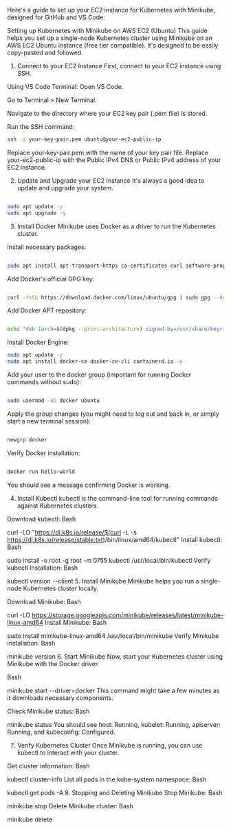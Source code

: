 Here's a guide to set up your EC2 instance for Kubernetes with Minikube, designed for GitHub and VS Code:

Setting up Kubernetes with Minikube on AWS EC2 (Ubuntu)
This guide helps you set up a single-node Kubernetes cluster using Minikube on an AWS EC2 Ubuntu instance (free tier compatible). It's designed to be easily copy-pasted and followed.

1. Connect to your EC2 Instance
First, connect to your EC2 instance using SSH.

Using VS Code Terminal:
Open VS Code.

Go to Terminal > New Terminal.

Navigate to the directory where your EC2 key pair (.pem file) is stored.

Run the SSH command:

```Bash
ssh -i your-key-pair.pem ubuntu@your-ec2-public-ip
```
Replace your-key-pair.pem with the name of your key pair file.
Replace your-ec2-public-ip with the Public IPv4 DNS or Public IPv4 address of your EC2 instance.

2. Update and Upgrade your EC2 Instance
It's always a good idea to update and upgrade your system.

```Bash

sudo apt update -y
sudo apt upgrade -y
```

3. Install Docker
Minikube uses Docker as a driver to run the Kubernetes cluster.

Install necessary packages:
```Bash

sudo apt install apt-transport-https ca-certificates curl software-properties-common -y
```
Add Docker's official GPG key:
```Bash

curl -fsSL https://download.docker.com/linux/ubuntu/gpg | sudo gpg --dearmor -o /usr/share/keyrings/docker-archive-keyring.gpg
```
Add Docker APT repository:
```Bash

echo "deb [arch=$(dpkg --print-architecture) signed-by=/usr/share/keyrings/docker-archive-keyring.gpg] https://download.docker.com/linux/ubuntu $(lsb_release -cs) stable" | sudo tee /etc/apt/sources.list.d/docker.list > /dev/null
```

Install Docker Engine:

```Bash
sudo apt update -y
sudo apt install docker-ce docker-ce-cli containerd.io -y
```
Add your user to the docker group (important for running Docker commands without sudo):
```Bash

sudo usermod -aG docker ubuntu
```
Apply the group changes (you might need to log out and back in, or simply start a new terminal session):
```Bash

newgrp docker
```
Verify Docker installation:
```Bash

docker run hello-world
```
You should see a message confirming Docker is working.

4. Install Kubectl
kubectl is the command-line tool for running commands against Kubernetes clusters.

Download kubectl:
Bash

curl -LO "https://dl.k8s.io/release/$(curl -L -s https://dl.k8s.io/release/stable.txt)/bin/linux/amd64/kubectl"
Install kubectl:
Bash

sudo install -o root -g root -m 0755 kubectl /usr/local/bin/kubectl
Verify kubectl installation:
Bash

kubectl version --client
5. Install Minikube
Minikube helps you run a single-node Kubernetes cluster locally.

Download Minikube:
Bash

curl -LO https://storage.googleapis.com/minikube/releases/latest/minikube-linux-amd64
Install Minikube:
Bash

sudo install minikube-linux-amd64 /usr/local/bin/minikube
Verify Minikube installation:
Bash

minikube version
6. Start Minikube
Now, start your Kubernetes cluster using Minikube with the Docker driver.

Bash

minikube start --driver=docker
This command might take a few minutes as it downloads necessary components.

Check Minikube status:
Bash

minikube status
You should see host: Running, kubelet: Running, apiserver: Running, and kubeconfig: Configured.

7. Verify Kubernetes Cluster
Once Minikube is running, you can use kubectl to interact with your cluster.

Get cluster information:
Bash

kubectl cluster-info
List all pods in the kube-system namespace:
Bash

kubectl get pods -A
8. Stopping and Deleting Minikube
Stop Minikube:
Bash

minikube stop
Delete Minikube cluster:
Bash

minikube delete




